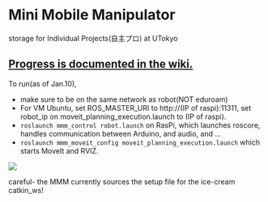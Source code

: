 # Mini Mobile Manipulator
storage for Individual Projects(自主プロ) at UTokyo

## [Progress is documented in the wiki.](https://github.com/Yasu31/fantastic-octo-parakeet/wiki)

To run(as of Jan.10),
* make sure to be on the same network as robot(NOT eduroam)
* For VM Ubuntu, set ROS_MASTER_URI to http://(IP of raspi):11311, set robot_ip on moveit_planning_execution.launch to (IP of raspi).
* `roslaunch mmm_control robot.launch` on RasPi, which launches roscore, handles communication between Arduino, and audio, and ...
* `roslaunch mmm_moveit_config moveit_planning_execution.launch` which starts MoveIt and RVIZ.

![](https://github.com/Yasu31/fantastic-octo-parakeet/blob/master/img/model.jpg)

careful- the MMM currently sources the  setup file  for the ice-cream catkin_ws!
